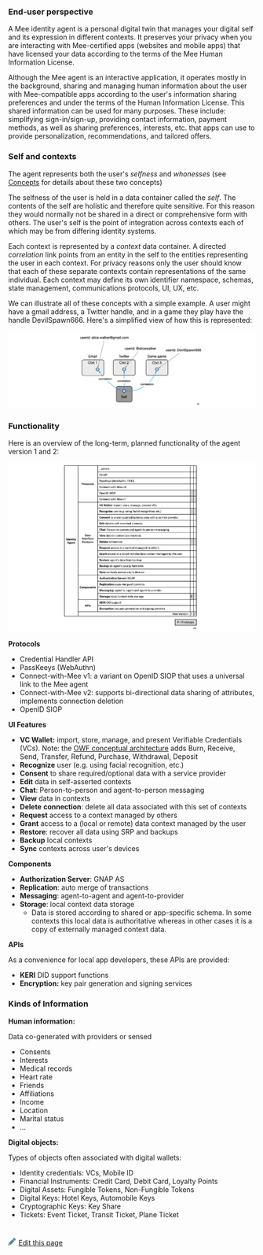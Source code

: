 ### End-user perspective

A Mee identity agent is a personal digital twin that manages your digital self and its expression in different contexts. It preserves your privacy when you are interacting with Mee-certified apps (websites and mobile apps) that have licensed your data according to the terms of the Mee Human Information License. 

Although the Mee agent is an interactive application, it operates mostly in the background, sharing and managing human information about the user with Mee-compatible apps according to the user's information sharing preferences and under the terms of the Human Information License. This shared information can be used for many purposes. These include: simplifying sign-in/sign-up, providing contact information, payment methods, as well as sharing preferences, interests, etc. that apps can use to provide personalization, recommendations, and tailored offers. 

### Self and contexts

The agent represents both the user's *selfness* and *whonesses* (see [Concepts](Concepts.md) for details about these two concepts)

The selfness of the user is held in a data container called the *self*. The contents of the self are holistic and therefore quite sensitive. For this reason they would normally not be shared in a direct or comprehensive form with others. The user's self is the point of integration across contexts each of which may be from differing identity systems. 

Each context is represented by a *context* data container. A directed *correlation* link points from an entity in the self to the entities representing the user in each context. For privacy reasons only the user should know that each of these separate contexts contain representations of the same individual. Each context may define its own identifier namespace, schemas, state management, communications protocols, UI, UX, etc. 

We can illustrate all of these concepts with a simple example. A user might have a gmail address, a Twitter handle, and in a game they play have the handle DevilSpawn666. Here's a simplified view of how this is represented:

![self_and_contexts_example](./images/example0.png)

### Functionality

Here is an overview of the long-term, planned functionality of the agent version 1 and 2:

![agent-cake-architectural-pov](./images/agent-functionality.png)

**Protocols**

- Credential Handler API
- PassKeeys (WebAuthn)
- Connect-with-Mee v1: a variant on OpenID SIOP that uses a universal link to the Mee agent
- Connect-with-Mee v2: supports bi-directional data sharing of attributes, implements connection deletion
- OpenID SIOP

**UI Features**

- **VC Wallet:** import, store, manage, and present Verifiable Credentials (VCs). Note: the [OWF conceptual architecture](https://github.com/openwallet-foundation/architecture-task-force/blob/main/docs/architecture/conceptual-architecture.md) adds Burn, Receive, Send, Transfer, Refund, Purchase, Withdrawal, Deposit
- **Recognize** user (e.g. using facial recognition, etc.)
- **Consent** to share required/optional data with a service provider
- **Edit** data in self-asserted contexts
- **Chat**: Person-to-person and agent-to-person messaging
- **View** data in contexts
- **Delete** **connection**: delete all data associated with this set of contexts
- **Request** access to a context managed by others
- **Grant** access to a (local or remote) data context managed by the user
- **Restore**: recover all data using SRP and backups
- **Backup** local contexts
- **Sync** contexts across user's devices

**Components**

- **Authorization Server**: GNAP AS
- **Replication**: auto merge of transactions
- **Messaging**: agent-to-agent and agent-to-provider
- **Storage**: local context data storage
  - Data is stored according to shared or app-specific schema. In some contexts this local data is authoritative whereas in other cases it is a copy of externally managed context data.  

**APIs**

As a convenience for local app developers, these APIs are provided:

- **KERI** DID support functions
- **Encryption:** key pair generation and signing services

### Kinds of Information

**Human information:**

Data co-generated with providers or sensed

- Consents
- Interests
- Medical records
- Heart rate
- Friends
- Affiliations
- Income
- Location
- Marital status
- ...

**Digital objects:**

Types of objects often associated with digital wallets:

- Identity credentials: VCs, Mobile ID
- Financial Instruments: Credit Card, Debit Card, Loyalty Points
- Digital Assets: Fungible Tokens, Non-Fungible Tokens
- Digital Keys: Hotel Keys, Automobile Keys
- Cryptographic Keys: Key Share
- Tickets: Event Ticket, Transit Ticket, Plane Ticket

#
[<p><img src="images/edit.svg" style="width: 15px;margin-right: 6px;text-color: #4F868E;" alt="Edit Page" />Edit this page</p>](https://github.com/MeeProject/docs/edit/develop/src/Mee_agent.md)
